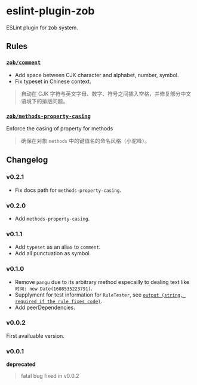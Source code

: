 # eslint-plugin-zob

ESLint plugin for zob system.

## Rules

### [`zob/comment`](docs/comment.md)

- Add space between CJK character and alphabet, number, symbol.
- Fix typeset in Chinese context.

> 自动在 CJK 字符与英文字母、数字、符号之间插入空格，并修复部分中文语境下的排版问题。

### [`zob/methods-property-casing`](docs/methods-property-casing.md)

Enforce the casing of property for methods

> 确保在对象 `methods` 中的键值名的命名风格（小驼峰）。

## Changelog

### v0.2.1

- Fix docs path for `methods-property-casing`.

### v0.2.0

- Add `methods-property-casing`.

### v0.1.1

- Add `typeset` as an alias to `comment`.
- Add all punctuation as symbol.

### v0.1.0

- Remove `pangu` due to its arbitrary method especailly to dealing text like `时间: new Date(1608535223791)`.
- Supplyment for test information for `RuleTester`, see [`output (string, required if the rule fixes code)`](https://eslint.org/docs/developer-guide/nodejs-api#ruletester).
- Add peerDependencies.

### v0.0.2

First availuable version.

### v0.0.1

**deprecated**

> fatal bug fixed in v0.0.2
